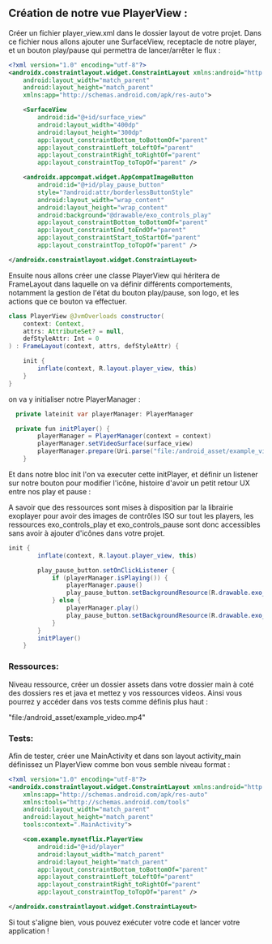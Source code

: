 
## Création de notre vue PlayerView :

Créer un fichier player_view.xml dans le dossier layout de votre projet.
Dans ce fichier nous allons ajouter une SurfaceView, receptacle de notre player, et un bouton play/pause qui permettra de lancer/arrêter le flux :

```xml
<?xml version="1.0" encoding="utf-8"?>
<androidx.constraintlayout.widget.ConstraintLayout xmlns:android="http://schemas.android.com/apk/res/android"
    android:layout_width="match_parent"
    android:layout_height="match_parent"
    xmlns:app="http://schemas.android.com/apk/res-auto">

    <SurfaceView
        android:id="@+id/surface_view"
        android:layout_width="400dp"
        android:layout_height="300dp"
        app:layout_constraintBottom_toBottomOf="parent"
        app:layout_constraintLeft_toLeftOf="parent"
        app:layout_constraintRight_toRightOf="parent"
        app:layout_constraintTop_toTopOf="parent" />

    <androidx.appcompat.widget.AppCompatImageButton
        android:id="@+id/play_pause_button"
        style="?android:attr/borderlessButtonStyle"
        android:layout_width="wrap_content"
        android:layout_height="wrap_content"
        android:background="@drawable/exo_controls_play"
        app:layout_constraintBottom_toBottomOf="parent"
        app:layout_constraintEnd_toEndOf="parent"
        app:layout_constraintStart_toStartOf="parent"
        app:layout_constraintTop_toTopOf="parent" />

</androidx.constraintlayout.widget.ConstraintLayout>
```
Ensuite nous allons créer une classe PlayerView qui héritera de FrameLayout dans laquelle on va définir différents comportements, notamment la gestion de l'état du bouton play/pause, son logo, et les actions que ce bouton va effectuer.

```java
class PlayerView @JvmOverloads constructor(
    context: Context,
    attrs: AttributeSet? = null,
    defStyleAttr: Int = 0
) : FrameLayout(context, attrs, defStyleAttr) {

    init {
        inflate(context, R.layout.player_view, this)
    }
}
```

on va y initialiser notre PlayerManager :

```java
  private lateinit var playerManager: PlayerManager

  private fun initPlayer() {
        playerManager = PlayerManager(context = context)
        playerManager.setVideoSurface(surface_view)
        playerManager.prepare(Uri.parse("file:/android_asset/example_video.mp4"))
    }
```
Et dans notre bloc init l'on va executer cette initPlayer, et définir un listener sur notre bouton pour modifier l'icône, histoire d'avoir un petit retour UX entre nos play et pause :

A savoir que des ressources sont mises à disposition par la librairie exoplayer pour avoir des images de contrôles ISO sur tout les players, les ressources exo_controls_play et exo_controls_pause sont donc accessibles sans avoir à ajouter d'icônes dans votre projet.

```java
init {
        inflate(context, R.layout.player_view, this)

        play_pause_button.setOnClickListener {
            if (playerManager.isPlaying()) {
                playerManager.pause()
                play_pause_button.setBackgroundResource(R.drawable.exo_controls_play)
            } else {
                playerManager.play()
                play_pause_button.setBackgroundResource(R.drawable.exo_controls_pause)
            }
        }
        initPlayer()
    }
```

### Ressources: 

Niveau ressource, créer un dossier assets dans votre dossier main à coté des dossiers res et java et mettez y vos ressources videos.
Ainsi vous pourrez y accéder dans vos tests comme définis plus haut :

"file:/android_asset/example_video.mp4"

### Tests: 

Afin de tester, créer une MainActivity et dans son layout activity_main définissez un PlayerView comme bon vous semble niveau format : 

```xml
<?xml version="1.0" encoding="utf-8"?>
<androidx.constraintlayout.widget.ConstraintLayout xmlns:android="http://schemas.android.com/apk/res/android"
    xmlns:app="http://schemas.android.com/apk/res-auto"
    xmlns:tools="http://schemas.android.com/tools"
    android:layout_width="match_parent"
    android:layout_height="match_parent"
    tools:context=".MainActivity">

    <com.example.mynetflix.PlayerView
        android:id="@+id/player"
        android:layout_width="match_parent"
        android:layout_height="match_parent"
        app:layout_constraintBottom_toBottomOf="parent"
        app:layout_constraintLeft_toLeftOf="parent"
        app:layout_constraintRight_toRightOf="parent"
        app:layout_constraintTop_toTopOf="parent" />

</androidx.constraintlayout.widget.ConstraintLayout>
```

Si tout s'aligne bien, vous pouvez exécuter votre code et lancer votre application !